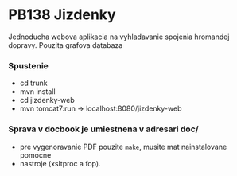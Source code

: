 # PB138 Jizdenky

Jednoducha webova aplikacia na vyhladavanie spojenia hromandej dopravy. Pouzita grafova databaza

### Spustenie
 * cd trunk
 * mvn install
 * cd jizdenky-web
 * mvn tomcat7:run -> localhost:8080/jizdenky-web


### Sprava v docbook je umiestnena v adresari doc/
* pre vygenoravanie PDF pouzite `make`, musite mat nainstalovane pomocne
* nastroje (xsltproc a fop).

